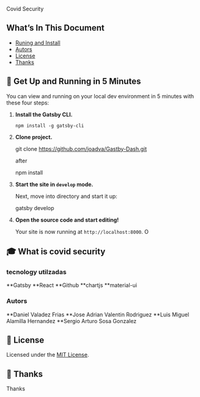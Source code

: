 Covid Security

## What’s In This Document

- [Runing and Install](#Get-Up-and-Running-in-5-Minutes)
- [Autors](#Autors)
- [License](#memo-license)
- [Thanks ](#-thanks)

## 🚀 Get Up and Running in 5 Minutes

You can view and running on your local dev environment in 5 minutes with these four steps:

1. **Install the Gatsby CLI.**

   ```shell
   npm install -g gatsby-cli
   ```

2. **Clone project.**

   git clone https://github.com/joadva/Gastby-Dash.git

   after

   npm install

3. **Start the site in `develop` mode.**

   Next, move into directory and start it up:

   gatsby develop

4. **Open the source code and start editing!**

   Your site is now running at `http://localhost:8000`. O

## 🎓 What is covid security

### tecnology utilzadas

**Gatsby
**React
**Github
**chartjs
\*\*material-ui

### Autors

**Daniel Valadez Frias
**Jose Adrian Valentin Rodriguez
**Luis Miguel Alamilla Hernandez
**Sergio Arturo Sosa Gonzalez

## :memo: License

Licensed under the [MIT License](./LICENSE).

## 💜 Thanks

Thanks
